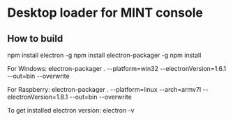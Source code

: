 # Desktop loader for MINT console

## How to build ##

npm install electron -g
npm install electron-packager -g
npm install

For Windows:
electron-packager . --platform=win32 --electronVersion=1.6.1 --out=bin --overwrite

For Raspberry:
electron-packager . --platform=linux --arch=armv7l --electronVersion=1.8.1 --out=bin --overwrite

To get installed electron version:
electron -v